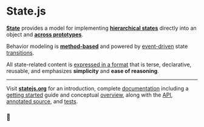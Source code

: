 # State.js

**[State][0]** provides a model for implementing **[hierarchical states][1]** directly into an object and **[across prototypes][2]**.

Behavior modeling is **[method-based][3]** and powered by [event-driven][4] state [transitions][5].

All state-related content is [expressed in a format][6] that is terse, declarative, reusable, and emphasizes **simplicity** and **ease of reasoning**.

* * *

Visit **[statejs.org][]** for an introduction, complete [documentation][] including a [getting started][] guide and conceptual [overview][], along with the [API][], [annotated source][], and [tests][].

### &#x1f44b;




[0]: http://statejs.org/
[1]: http://statejs.org/docs/#concepts--inheritance--superstates-and-substates
[2]: http://statejs.org/docs/#concepts--inheritance--protostates
[3]: http://statejs.org/docs/#concepts--methods
[4]: http://statejs.org/docs/#concepts--events
[5]: http://statejs.org/docs/#concepts--transitions
[6]: http://statejs.org/docs/#concepts--expressions

[statejs.org]:       http://statejs.org/
[documentation]:     http://statejs.org/docs/
[getting started]:   http://statejs.org/docs/#getting-started
[overview]:          http://statejs.org/docs/#overview
[API]:               http://statejs.org/api/
[annotated source]:  http://statejs.org/source/
[tests]:             http://statejs.org/tests/
